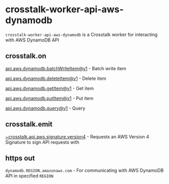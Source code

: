 crosstalk-worker-api-aws-dynamodb
=================================

`crosstalk-worker-api-aws-dynamodb` is a Crosstalk worker for interacting with AWS DynamoDB API

## crosstalk.on

[api.aws.dynamodb.batchWriteItem@v1](/crosstalk/crosstalk-worker-api-aws-dynamodb/wiki/api.aws.dynamodb.batchWriteItem@v1) - Batch write item

[api.aws.dynamodb.deleteItem@v1](/crosstalk/crosstalk-worker-api-aws-dynamodb/wiki/api.aws.dynamodb.deleteItem@v1) - Delete item

[api.aws.dynamodb.getItem@v1](/crosstalk/crosstalk-worker-api-aws-dynamodb/wiki/api.aws.dynamodb.getItem@v1) - Get item

[api.aws.dynamodb.putItem@v1](/crosstalk/crosstalk-worker-api-aws-dynamodb/wiki/api.aws.dynamodb.putItem@v1) - Put item

[api.aws.dynamodb.query@v1](/crosstalk/crosstalk-worker-api-aws-dynamodb/wiki/api.aws.dynamodb.query@v1) - Query

## crosstalk.emit

[~crosstalk.api.aws.signature.version4](/crosstalk/crosstalk-worker-api-aws-signature-version4/wiki/api.aws.signature.version4) - Requests an AWS Version 4 Signature to sign API requests with

## https out

`dynamodb.REGION.amazonaws.com` - For communicating with AWS DynamoDB API in specified `REGION`

